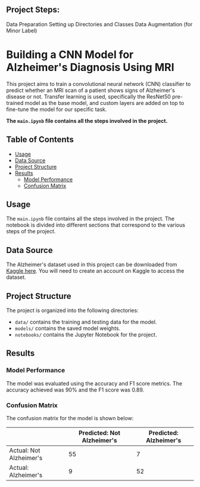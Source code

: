 ## Project Steps:
Data Preparation
Setting up Directories and Classes
Data Augmentation (for Minor Label)


# Building a CNN Model for Alzheimer's Diagnosis Using MRI

This project aims to train a convolutional neural network (CNN) classifier to predict whether an MRI scan of a patient shows signs of Alzheimer's disease or not. Transfer learning is used, specifically the ResNet50 pre-trained model as the base model, and custom layers are added on top to fine-tune the model for our specific task.

**The `main.ipynb` file contains all the steps involved in the project.**

## Table of Contents

- [Usage](#usage)
- [Data Source](#data-source)
- [Project Structure](#project-structure)
- [Results](#results)
  - [Model Performance](#model-performance)
  - [Confusion Matrix](#confusion-matrix)

## Usage

The `main.ipynb` file contains all the steps involved in the project. The notebook is divided into different sections that correspond to the various steps of the project.

## Data Source

The Alzheimer's dataset used in this project can be downloaded from [Kaggle here](https://www.kaggle.com/datasets/tourist55/alzheimers-dataset-4-class-of-images). You will need to create an account on Kaggle to access the dataset.

## Project Structure

The project is organized into the following directories:

- `data/` contains the training and testing data for the model.
- `models/` contains the saved model weights.
- `notebooks/` contains the Jupyter Notebook for the project.

## Results

### Model Performance

The model was evaluated using the accuracy and F1 score metrics. The accuracy achieved was 90% and the F1 score was 0.89.

### Confusion Matrix

The confusion matrix for the model is shown below:

|                   | Predicted: Not Alzheimer's | Predicted: Alzheimer's |
|-------------------|----------------------------|------------------------|
| Actual: Not Alzheimer's | 55                         | 7                      |
| Actual: Alzheimer's     | 9                          | 52                     |


